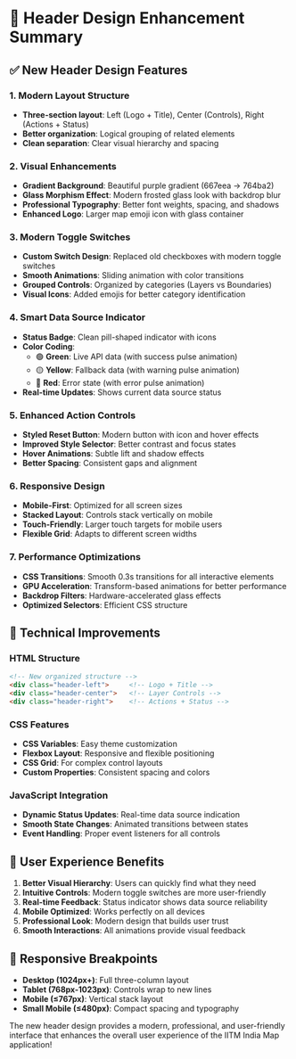 # 🎨 Header Design Enhancement Summary

## ✅ New Header Design Features

### 1. **Modern Layout Structure**
- **Three-section layout**: Left (Logo + Title), Center (Controls), Right (Actions + Status)
- **Better organization**: Logical grouping of related elements
- **Clean separation**: Clear visual hierarchy and spacing

### 2. **Visual Enhancements**
- **Gradient Background**: Beautiful purple gradient (667eea → 764ba2)
- **Glass Morphism Effect**: Modern frosted glass look with backdrop blur
- **Professional Typography**: Better font weights, spacing, and shadows
- **Enhanced Logo**: Larger map emoji icon with glass container

### 3. **Modern Toggle Switches**
- **Custom Switch Design**: Replaced old checkboxes with modern toggle switches
- **Smooth Animations**: Sliding animation with color transitions
- **Grouped Controls**: Organized by categories (Layers vs Boundaries)
- **Visual Icons**: Added emojis for better category identification

### 4. **Smart Data Source Indicator**
- **Status Badge**: Clean pill-shaped indicator with icons
- **Color Coding**:
  - 🟢 **Green**: Live API data (with success pulse animation)
  - 🟡 **Yellow**: Fallback data (with warning pulse animation) 
  - 🔴 **Red**: Error state (with error pulse animation)
- **Real-time Updates**: Shows current data source status

### 5. **Enhanced Action Controls**
- **Styled Reset Button**: Modern button with icon and hover effects
- **Improved Style Selector**: Better contrast and focus states
- **Hover Animations**: Subtle lift and shadow effects
- **Better Spacing**: Consistent gaps and alignment

### 6. **Responsive Design**
- **Mobile-First**: Optimized for all screen sizes
- **Stacked Layout**: Controls stack vertically on mobile
- **Touch-Friendly**: Larger touch targets for mobile users
- **Flexible Grid**: Adapts to different screen widths

### 7. **Performance Optimizations**
- **CSS Transitions**: Smooth 0.3s transitions for all interactive elements
- **GPU Acceleration**: Transform-based animations for better performance
- **Backdrop Filters**: Hardware-accelerated glass effects
- **Optimized Selectors**: Efficient CSS structure

## 🔧 Technical Improvements

### HTML Structure
```html
<!-- New organized structure -->
<div class="header-left">     <!-- Logo + Title -->
<div class="header-center">   <!-- Layer Controls -->
<div class="header-right">    <!-- Actions + Status -->
```

### CSS Features
- **CSS Variables**: Easy theme customization
- **Flexbox Layout**: Responsive and flexible positioning
- **CSS Grid**: For complex control layouts
- **Custom Properties**: Consistent spacing and colors

### JavaScript Integration
- **Dynamic Status Updates**: Real-time data source indication
- **Smooth State Changes**: Animated transitions between states
- **Event Handling**: Proper event listeners for all controls

## 🎯 User Experience Benefits

1. **Better Visual Hierarchy**: Users can quickly find what they need
2. **Intuitive Controls**: Modern toggle switches are more user-friendly
3. **Real-time Feedback**: Status indicator shows data source reliability
4. **Mobile Optimized**: Works perfectly on all devices
5. **Professional Look**: Modern design that builds user trust
6. **Smooth Interactions**: All animations provide visual feedback

## 📱 Responsive Breakpoints

- **Desktop (1024px+)**: Full three-column layout
- **Tablet (768px-1023px)**: Controls wrap to new lines
- **Mobile (≤767px)**: Vertical stack layout
- **Small Mobile (≤480px)**: Compact spacing and typography

The new header design provides a modern, professional, and user-friendly interface that enhances the overall user experience of the IITM India Map application!
